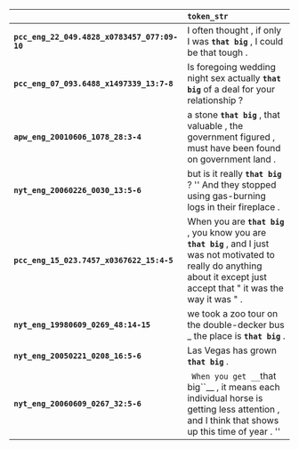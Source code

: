 |                                              | `token_str`                                                                                                                                                                         |
|:---------------------------------------------|:------------------------------------------------------------------------------------------------------------------------------------------------------------------------------------|
| **`pcc_eng_22_049.4828_x0783457_077:09-10`** | I often thought , if only I was __``that big``__ , I could be that tough .                                                                                                          |
| **`pcc_eng_07_093.6488_x1497339_13:7-8`**    | Is foregoing wedding night sex actually __``that big``__ of a deal for your relationship ?                                                                                          |
| **`apw_eng_20010606_1078_28:3-4`**           | a stone __``that big``__ , that valuable , the government figured , must have been found on government land .                                                                       |
| **`nyt_eng_20060226_0030_13:5-6`**           | but is it really __``that big``__ ? '' And they stopped using gas-burning logs in their fireplace .                                                                                 |
| **`pcc_eng_15_023.7457_x0367622_15:4-5`**    | When you are __``that big``__ , you know you are __``that big``__ , and I just was not motivated to really do anything about it except just accept that " it was the way it was " . |
| **`nyt_eng_19980609_0269_48:14-15`**         | we took a zoo tour on the double-decker bus _ the place is __``that big``__ .                                                                                                       |
| **`nyt_eng_20050221_0208_16:5-6`**           | Las Vegas has grown __``that big``__ .                                                                                                                                              |
| **`nyt_eng_20060609_0267_32:5-6`**           | `` When you get __``that big``__ , it means each individual horse is getting less attention , and I think that shows up this time of year . ''                                      |